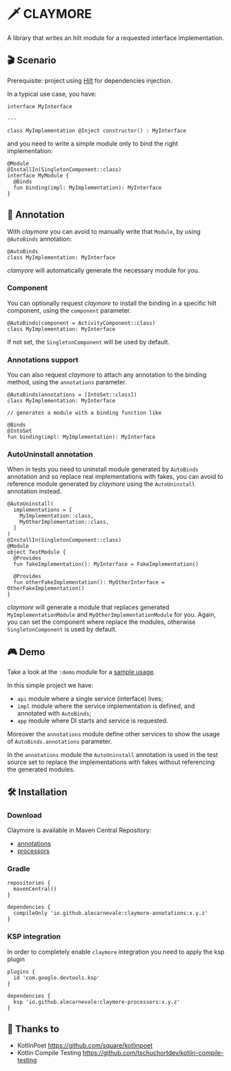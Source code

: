 # 🗡️ CLAYMORE

A library that writes an hilt module for a requested interface implementation.

## 🎬 Scenario
Prerequisite: project using [Hilt](https://dagger.dev/hilt/) for dependencies injection.

In a typical use case, you have:
```
interface MyInterface

---

class MyImplementation @Inject constructor() : MyInterface

```

and you need to write a simple module only to bind the right implementation:
```
@Module
@InstallIn(SingletonComponent::class)
interface MyModule {
  @Binds
  fun binding(impl: MyImplementation): MyInterface
}
```

## 🧙 Annotation
With _claymore_ you can avoid to manually write that `Module`, by using `@AutoBinds` annotation:
```
@AutoBinds
class MyImplementation: MyInterface
```

_clamyore_ will automatically generate the necessary module for you.

### Component
You can optionally request _claymore_ to install the binding in a specific hilt component, using the `component` parameter.
```
@AutoBinds(component = ActivityComponent::class)
class MyImplementation: MyInterface
```
If not set, the `SingletonComponent` will be used by default.

### Annotations support
You can also request _claymore_ to attach any annotation to the binding method, using the `annotations` parameter.
```
@AutoBinds(annotations = [IntoSet::class])
class MyImplementation: MyInterface

// generates a module with a binding function like

@Binds
@IntoSet
fun binding(impl: MyImplementation): MyInterface
```

### AutoUninstall annotation
When in tests you need to uninstall module generated by `AutoBinds` annotation and so replace real implementations with fakes,
you can avoid to reference module generated by _claymore_ using the `AutoUninstall` annotation instead.
```
@AutoUninstall(
  implementations = [
    MyImplementation::class,
    MyOtherImplementation::class,
  ]
)
@InstallIn(SingletonComponent::class)
@Module
object TestModule {
  @Provides
  fun fakeImplementation(): MyInterface = FakeImplementation()
  
  @Provides
  fun otherFakeImplementation(): MyOtherInterface = OtherFakeImplementation()  
}
```
_claymore_ will generate a module that replaces generated `MyImplementationModule` and `MyOtherImplementationModule` for you.
Again, you can set the component where replace the modules, otherwise `SingletonComponent` is used by default.

## 🎮 Demo
Take a look at the `:demo` module for a [sample usage](https://github.com/alecarnevale/claymore/tree/master/demo).

In this simple project we have:
- `api` module where a single service (interface) lives;
- `impl` module where the service implementation is defined, and annotated with `AutoBinds`;
- `app` module where DI starts and service is requested.

Moreover the `annotations` module define other services to show the usage of `AutoBinds.annotations` parameter.

In the `annotations` module the `AutoUninstall` annotation is used in the test source set to replace the implementations with fakes
without referencing the generated modules.

## 🛠️ Installation

### Download
Claymore is available in Maven Central Repository:
- [annotations](https://central.sonatype.com/artifact/io.github.alecarnevale/claymore-annotations/1.4.0)
- [processors](https://central.sonatype.com/artifact/io.github.alecarnevale/claymore-processors/1.4.0)

### Gradle
```
repositories {
  mavenCentral()
}

dependencies {
  compileOnly 'io.github.alecarnevale:claymore-annotations:x.y.z'
}
```

### KSP integration
In order to completely enable `claymore` integration you need to apply the ksp plugin

```
plugins {
  id 'com.google.devtools.ksp'
}

dependencies {
  ksp 'io.github.alecarnevale:claymore-processors:x.y.z'
}
```

## 🙏 Thanks to
- KotlinPoet https://github.com/square/kotlinpoet
- Kotlin Compile Testing https://github.com/tschuchortdev/kotlin-compile-testing
